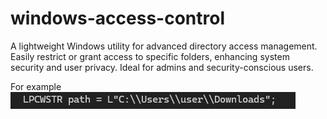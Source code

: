 # windows-access-control
A lightweight Windows utility for advanced directory access management. Easily restrict or grant access to specific folders, enhancing system security and user privacy. Ideal for admins and security-conscious users.

For example
![For example](185325.png)
